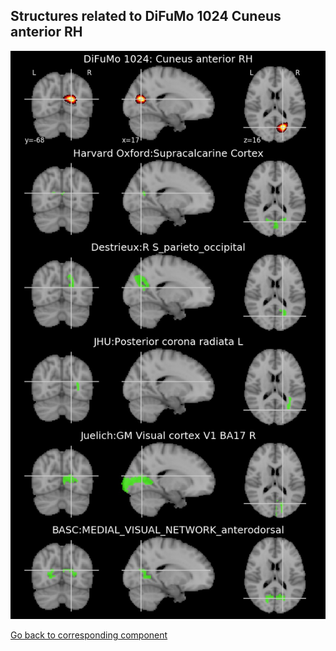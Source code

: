 


## Structures related to DiFuMo 1024 Cuneus anterior RH

![372](372.jpg "Structures related to DiFuMo 1024 Cuneus anterior RH")

[Go back to corresponding component](https://parietal-inria.github.io/DiFuMo/1024/html/372.html)